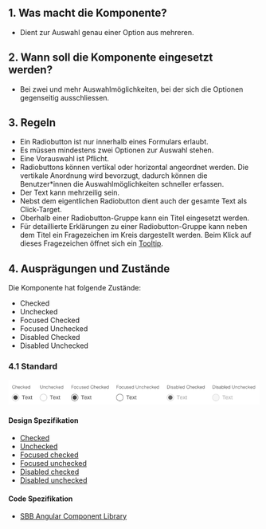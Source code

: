 ## 1. Was macht die Komponente?
* Dient zur Auswahl genau einer Option aus mehreren.


## 2. Wann soll die Komponente eingesetzt werden?
* Bei zwei und mehr Auswahlmöglichkeiten, bei der sich die Optionen gegenseitig ausschliessen.


## 3. Regeln
* Ein Radiobutton ist nur innerhalb eines Formulars erlaubt.
* Es müssen mindestens zwei Optionen zur Auswahl stehen.
* Eine Vorauswahl ist Pflicht.
* Radiobuttons können vertikal oder horizontal angeordnet werden. Die vertikale Anordnung wird bevorzugt, dadurch können die Benutzer*innen die Auswahlmöglichkeiten schneller erfassen.
* Der Text kann mehrzeilig sein.
* Nebst dem eigentlichen Radiobutton dient auch der gesamte Text als Click-Target.
* Oberhalb einer Radiobutton-Gruppe kann ein Titel eingesetzt werden.
* Für detaillierte Erklärungen zu einer Radiobutton-Gruppe kann neben dem Titel ein Fragezeichen im Kreis dargestellt werden. Beim Klick auf dieses Fragezeichen öffnet sich ein [Tooltip](https://digital.sbb.ch/de/webapps/components/tooltip).


## 4. Ausprägungen und Zustände
Die Komponente hat folgende Zustände:
* Checked
* Unchecked
* Focused Checked
* Focused Unchecked
* Disabled Checked
* Disabled Unchecked

### 4.1 Standard
![Darstellung der Komponente Radiobutton](https://raw.githubusercontent.com/sbb-design-systems/design-system-webapp-documentation/master/documentation/components/radiobutton/images/radiobutton_default.png 'class: image')

#### Design Spezifikation
* [Checked](https://www.sketch.com/s/58b25e4c-bf9c-4f74-973f-503538fcbea2/a/9dlW0z#Inspector)
* [Unchecked](https://www.sketch.com/s/58b25e4c-bf9c-4f74-973f-503538fcbea2/a/Pw1oM8#Inspector)
* [Focused checked](https://www.sketch.com/s/58b25e4c-bf9c-4f74-973f-503538fcbea2/a/gk1Z5j#Inspector)
* [Focused unchecked](https://www.sketch.com/s/58b25e4c-bf9c-4f74-973f-503538fcbea2/a/8jVp08)
* [Disabled checked](https://www.sketch.com/s/58b25e4c-bf9c-4f74-973f-503538fcbea2/a/2q7elA#Inspector)
* [Disabled unchecked](https://www.sketch.com/s/58b25e4c-bf9c-4f74-973f-503538fcbea2/a/MVmM87#Inspector)

#### Code Spezifikation
* [SBB Angular Component Library](https://angular.app.sbb.ch/angular/components/radio-button)
